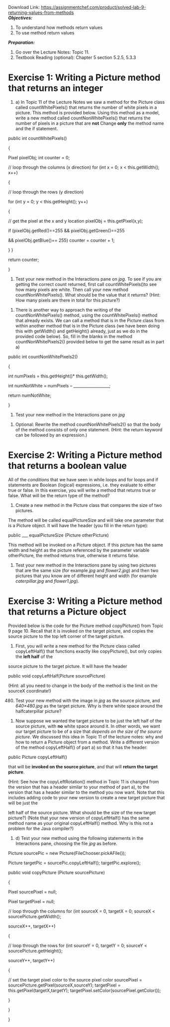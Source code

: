 Download Link: https://assignmentchef.com/product/solved-lab-9-returning-values-from-methods
<br>
<strong><em>Objectives:</em> </strong>

<ol>

 <li>To understand how methods return values</li>

 <li>To use method return values</li>

</ol>

<strong><em>Preparation:</em> </strong>

<ol>

 <li>Go over the Lecture Notes: Topic 11.</li>

 <li>Textbook Reading (optional): Chapter 5 section 5.2.5, 5.3.3</li>

</ol>

<h1>Exercise 1:  Writing a Picture method that returns an integer</h1>

<ol>

 <li>a) In Topic 11 of the Lecture Notes we saw a method for the Picture class called countWhitePixels() that returns the number of white pixels in a picture. This method is provided below. Using this method as a model, write a new method called countNonWhitePixels() that returns the number of pixels in a picture that are <strong>not</strong> Change <strong>only</strong> the method name and the if statement.</li>

</ol>




public int countWhitePixels()

{

Pixel pixelObj;    int counter = 0;

// loop through the columns (x direction)       for (int x = 0; x &lt; this.getWidth(); x++)

{

// loop through the rows (y direction)

for (int y = 0; y &lt; this.getHeight(); y++)

{

// get the pixel at the x and y location           pixelObj = this.getPixel(x,y);




if (pixelObj.getRed()==255 &amp;&amp; pixelObj.getGreen()==255

&amp;&amp; pixelObj.getBlue()== 255)               counter = counter + 1;

}        }

return counter;

}




<ol>

 <li>Test your new method in the Interactions pane on <em>jpg.</em> To see if you are getting the correct count returned, first call countWhitePixels()to see how many pixels are white. Then call your new method countNonWhitePixels(). What should be the value that it returns? (Hint: How many pixels are there in total for this picture?)</li>

</ol>




<ol>

 <li>There is another way to approach the writing of the countNonWhitePixels() method, using the countWhitePixels() method that already exists. We can call a method that is in the Picture class from within another method that is in the Picture class (we have been doing this with getWidth() and getHeight() already, just as we do in the provided code below). So, fill in the blanks in the method countNonWhitePixels2() provided below to get the same result as in part a)</li>

</ol>




public int countNonWhitePixels2()

{

int numPixels = this.getHeight()* this.getWidth();




int numNotWhite = numPixels –  __________________;




return numNotWhite;

}




<ol>

 <li>Test your new method in the Interactions pane on <em>jpg</em></li>

</ol>




<ol>

 <li>Optional: Rewrite the method countNonWhitePixels2() so that the body of the method consists of only one statement. (Hint: the return keyword can be followed by an expression.)</li>

</ol>

<strong>  </strong>

<strong>  </strong>

<h1>Exercise 2: Writing a Picture method that returns a boolean value</h1>

<strong> </strong>

All of the <em>conditions</em> that we have seen in while loops and for loops and if statements are Boolean (logical) expressions, i.e. they evaluate to either true or false. In this exercise, you will write a method that returns true or false. What will be the return type of the method?

<ol>

 <li>Create a new method in the Picture class that compares the size of two pictures.</li>

</ol>

The method will be called equalPictureSize and will take one parameter that is a Picture object. It will have the header (you fill in the return type):

public ___ equalPictureSize (Picture otherPicture) <strong> </strong>

This method will be invoked on a Picture object. If this picture has the same width and height as the picture referenced by the parameter variable otherPicture, the method returns true, otherwise it returns false.

<strong> </strong>

<ol>

 <li>Test your new method in the Interactions pane by using two pictures that are the same size (for example <em>jpg</em> and <em>flower2.jpg</em>) and then two pictures that you know are of different height and width (for example <em>caterpillar.jpg</em> and <em>flower1.jpg</em>).</li>

</ol>

<h1>Exercise 3: Writing a Picture method that returns a Picture object</h1>

Provided below is the code for the Picture method copyPicture() from Topic 9 page 10. Recall that it is invoked on the target picture, and copies the source picture to the top left corner of the target picture.

<ol>

 <li>First, you will write a new method for the Picture class called copyLeftHalf() that functions exactly like copyPicture(), but only copies the <strong>left half</strong> of the</li>

</ol>

source picture to the target picture. It will have the header

public void copyLeftHalf(Picture sourcePicture)

(Hint: all you need to change in the body of the method is the limit on the sourceX coordinate!)







<ol start="480">

 <li>Test your new method with the image in <em>jpg</em> as the source picture, and <em>640×480.jpg</em> as the target picture. Why is there white space around the halfcaterpillar picture?</li>

</ol>







<ol>

 <li>Now suppose we wanted the target picture to be just the left half of the source picture, with <strong>no</strong> white space around it. In other words, we want our target picture to be of a size that <em>depends on the size of the source picture</em>. We discussed this idea in Topic 11 of the lecture notes: why and how to return a Picture object from a method. Write a different version of the method copyLeftHalf() of part a) so that it has the header:</li>

</ol>




public Picture copyLeftHalf()




that will be <strong>invoked on the source picture</strong>, and that will <strong>return the target picture</strong>.




(Hint: See how the copyLeftRotation() method in Topic 11 is changed from the version that has a header similar to your method of part a), to the version that has a header similar to the method you now want. Note that this includes adding code to your new version to create a new target picture that will be just the

left half of the source picture. What should be the size of the new target picture?) (Note that your new version of copyLeftHalf() has the same method name as your original copyLeftHalf() method. Why is this not a problem for the Java compiler?)










<ol>

 <li>d) Test your new method using the following statements in the Interactions pane, choosing the file <em>jpg</em> as before.</li>

</ol>




Picture sourcePic = new Picture(FileChooser.pickAFile());

Picture targetPic =  sourcePic.copyLeftHalf(); targetPic.explore();

public void copyPicture (Picture sourcePicture)

{

Pixel sourcePixel = null;

Pixel targetPixel = null;

// loop through the columns    for (int sourceX = 0, targetX = 0;         sourceX &lt; sourcePicture.getWidth();

sourceX++, targetX++)

{

// loop through the rows      for (int sourceY = 0, targetY = 0;           sourceY &lt; sourcePicture.getHeight();

sourceY++, targetY++)

{




// set the target pixel color to the source pixel color        sourcePixel = sourcePicture.getPixel(sourceX,sourceY);        targetPixel = this.getPixel(targetX,targetY);        targetPixel.setColor(sourcePixel.getColor());

}

}

}








